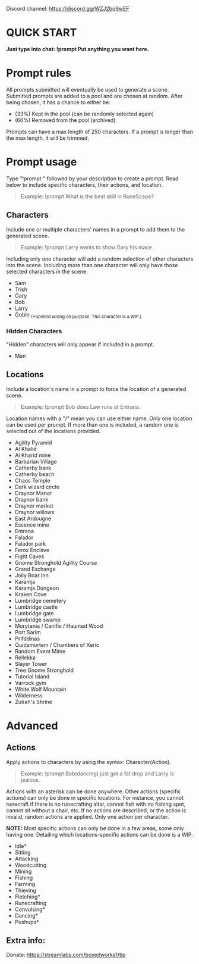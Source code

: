 Discord channel: https://discord.gg/WZJ2bq9wEF

# QUICK START
**Just type into chat: !prompt Put anything you want here.**

# Prompt rules
All prompts submitted will eventually be used to generate a scene. Submitted prompts are added to a pool and are chosen at random. After being chosen, it has a chance to either be: 
- (33%) Kept in the pool (can be randomly selected again)
- (66%) Removed from the pool (archived)

Prompts can have a max length of 250 characters. If a prompt is longer than the max length, it will be trimmed.
# Prompt usage
Type "!prompt " followed by your description to create a prompt. Read below to include specific characters, their actions, and location.

> Example: !prompt What is the best skill in RuneScape?
## Characters
Include one or multiple characters' names in a prompt to add them to the generated scene.

> Example: !prompt Larry wants to show Gary his mace.

Including only one character will add a random selection of other characters into the scene. Including more than one character will only have those selected characters in the scene.
- Sam
- Trish
- Gary
- Bob
- Larry
- Gobln <sub>(*Spelled wrong on purpose. This character is a WIP.)</sub>
### Hidden Characters
"Hidden" characters will only appear if included in a prompt.
- Man

## Locations
Include a location's name in a prompt to force the location of a generated scene.

> Example: !prompt Bob does Law runs at Entrana.

Location names with a "/" mean you can use either name. Only one location can be used per prompt. If more than one is included, a random one is selected out of the locations provided.
- Agility Pyramid
- Al Khalid
- Al Kharid mine
- Barbarian Village
- Catherby bank
- Catherby beach
- Chaos Temple
- Dark wizard circle
- Draynor Manor
- Draynor bank
- Draynor market
- Draynor willows
- East Ardougne
- Essence mine
- Entrana
- Falador
- Falador park
- Ferox Enclave
- Fight Caves
- Gnome Stronghold Agility Course
- Grand Exchange
- Jolly Boar Inn
- Karamja
- Karamja Dungeon
- Kraken Cove
- Lumbridge cemetery
- Lumbridge castle
- Lumbridge gate
- Lumbridge swamp
- Morytania / Canifis / Haunted Wood
- Port Sarim
- Prifddinas
- Quidamortem / Chambers of Xeric
- Random Event Mime
- Rellekka
- Slayer Tower
- Tree Gnome Stronghold
- Tutorial Island
- Varrock gym
- White Wolf Mountain
- Wilderness
- Zulrah's Shrine

# Advanced

## Actions
Apply actions to characters by using the syntax: Character(Action). 

> Example: !prompt Bob(dancing) just got a fat drop and Larry is jealous.

Actions with an asterisk can be done anywhere. Other actions (specific actions) can only be done in specific locations. For instance, you cannot runecraft if there is no runecrafting altar, cannot fish with no fishing spot, cannot sit without a chair, etc. If no actions are described, or the action is invalid, random actions are applied. Only one action per character.

**NOTE:** Most specific actions can only be done in a few areas, some only having one. Detailing which locations-specific actions can be done is a WIP.
- Idle*
- Sitting
- Attacking
- Woodcutting
- Mining
- Fishing
- Farming
- Thieving
- Fletching*
- Runecrafting
- Convulsing*
- Dancing*
- Pushups*

## Extra info:
Donate: https://streamlabs.com/boxedworks1/tip
